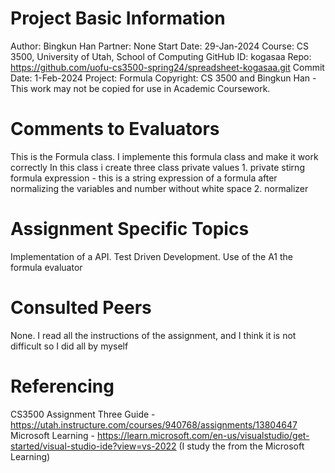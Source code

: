 # Project Basic Information
Author: Bingkun Han
Partner: None
Start Date: 29-Jan-2024
Course: CS 3500, University of Utah, School of Computing
GitHub ID: kogasaa
Repo: https://github.com/uofu-cs3500-spring24/spreadsheet-kogasaa.git
Commit Date: 1-Feb-2024
Project: Formula
Copyright: CS 3500 and Bingkun Han - This work may not be copied for use in Academic Coursework.

# Comments to Evaluators
This is the Formula class. I implemente this formula class and make it work correctly
In this class i create three class private values
	1. private stirng formula expression - this is a string expression of a formula after normalizing the variables and number without white space
	2. normalizer


# Assignment Specific Topics
Implementation of a API.
Test Driven Development.
Use of the A1 the formula evaluator

# Consulted Peers
None. I read all the instructions of the assignment, and I think it is not difficult so I did all by myself

# Referencing
CS3500 Assignment Three Guide - https://utah.instructure.com/courses/940768/assignments/13804647
Microsoft Learning - https://learn.microsoft.com/en-us/visualstudio/get-started/visual-studio-ide?view=vs-2022 (I study the 
from the Microsoft Learning)